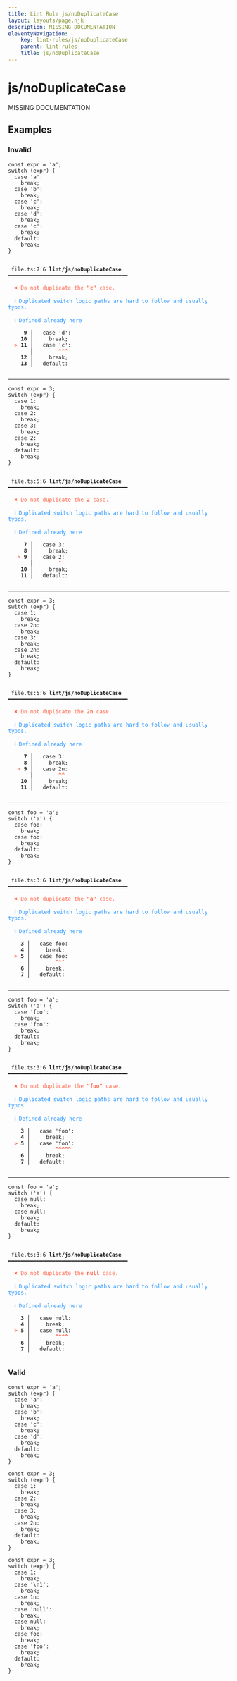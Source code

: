 ```yaml
---
title: Lint Rule js/noDuplicateCase
layout: layouts/page.njk
description: MISSING DOCUMENTATION
eleventyNavigation:
	key: lint-rules/js/noDuplicateCase
	parent: lint-rules
	title: js/noDuplicateCase
---
```


# js/noDuplicateCase

MISSING DOCUMENTATION

<!-- EVERYTHING BELOW IS AUTOGENERATED. SEE SCRIPTS FOLDER FOR UPDATE SCRIPTS hash(f926601d5a90e99a6cba05e91914970d88897648) -->

## Examples
### Invalid
<pre class="language-text"><code class="language-text"><span class="token keyword">const</span> <span class="token variable">expr</span> <span class="token operator">=</span> <span class="token string">&apos;a&apos;</span><span class="token punctuation">;</span>
<span class="token keyword">switch</span> <span class="token punctuation">(</span><span class="token variable">expr</span><span class="token punctuation">)</span> <span class="token punctuation">{</span>
  <span class="token keyword">case</span> <span class="token string">&apos;a&apos;</span><span class="token punctuation">:</span>
    <span class="token keyword">break</span><span class="token punctuation">;</span>
  <span class="token keyword">case</span> <span class="token string">&apos;b&apos;</span><span class="token punctuation">:</span>
    <span class="token keyword">break</span><span class="token punctuation">;</span>
  <span class="token keyword">case</span> <span class="token string">&apos;c&apos;</span><span class="token punctuation">:</span>
    <span class="token keyword">break</span><span class="token punctuation">;</span>
  <span class="token keyword">case</span> <span class="token string">&apos;d&apos;</span><span class="token punctuation">:</span>
    <span class="token keyword">break</span><span class="token punctuation">;</span>
  <span class="token keyword">case</span> <span class="token string">&apos;c&apos;</span><span class="token punctuation">:</span>
    <span class="token keyword">break</span><span class="token punctuation">;</span>
  <span class="token keyword">default</span><span class="token punctuation">:</span>
    <span class="token keyword">break</span><span class="token punctuation">;</span>
<span class="token punctuation">}</span></code></pre>
<pre class="language-text"><code class="language-text">
 <span style="text-decoration-style: dotted;">file.ts:7:6</span> <strong>lint/js/noDuplicateCase</strong> ━━━━━━━━━━━━━━━━━━━━━━━━━━━━━━━━━━━━━━

  <strong><span style="color: Tomato;">✖ </span></strong><span style="color: Tomato;">Do not duplicate the </span><span style="color: Tomato;"><strong>&quot;c&quot;</strong></span><span style="color: Tomato;"> case.</span>

  <strong><span style="color: DodgerBlue;">ℹ </span></strong><span style="color: DodgerBlue;">Duplicated switch logic paths are hard to follow and usually typos.</span>

  <strong><span style="color: DodgerBlue;">ℹ </span></strong><span style="color: DodgerBlue;">Defined already here</span>

   <strong>  9</strong><strong> │ </strong>  <span class="token keyword">case</span> <span class="token string">&apos;d&apos;</span><span class="token punctuation">:</span>
  <strong>  10</strong><strong> │ </strong>    <span class="token keyword">break</span><span class="token punctuation">;</span>
  <strong><span style="color: Tomato;">&gt;</span></strong><strong> 11</strong><strong> │ </strong>  <span class="token keyword">case</span> <span class="token string">&apos;c&apos;</span><span class="token punctuation">:</span>
      <strong> │ </strong>       <span style="color: Tomato;"><strong>^</strong></span><span style="color: Tomato;"><strong>^</strong></span><span style="color: Tomato;"><strong>^</strong></span>
  <strong>  12</strong><strong> │ </strong>    <span class="token keyword">break</span><span class="token punctuation">;</span>
  <strong>  13</strong><strong> │ </strong>  <span class="token keyword">default</span><span class="token punctuation">:</span>

</code></pre>

---------------

<pre class="language-text"><code class="language-text"><span class="token keyword">const</span> <span class="token variable">expr</span> <span class="token operator">=</span> <span class="token number">3</span><span class="token punctuation">;</span>
<span class="token keyword">switch</span> <span class="token punctuation">(</span><span class="token variable">expr</span><span class="token punctuation">)</span> <span class="token punctuation">{</span>
  <span class="token keyword">case</span> <span class="token number">1</span><span class="token punctuation">:</span>
    <span class="token keyword">break</span><span class="token punctuation">;</span>
  <span class="token keyword">case</span> <span class="token number">2</span><span class="token punctuation">:</span>
    <span class="token keyword">break</span><span class="token punctuation">;</span>
  <span class="token keyword">case</span> <span class="token number">3</span><span class="token punctuation">:</span>
    <span class="token keyword">break</span><span class="token punctuation">;</span>
  <span class="token keyword">case</span> <span class="token number">2</span><span class="token punctuation">:</span>
    <span class="token keyword">break</span><span class="token punctuation">;</span>
  <span class="token keyword">default</span><span class="token punctuation">:</span>
    <span class="token keyword">break</span><span class="token punctuation">;</span>
<span class="token punctuation">}</span></code></pre>
<pre class="language-text"><code class="language-text">
 <span style="text-decoration-style: dotted;">file.ts:5:6</span> <strong>lint/js/noDuplicateCase</strong> ━━━━━━━━━━━━━━━━━━━━━━━━━━━━━━━━━━━━━━

  <strong><span style="color: Tomato;">✖ </span></strong><span style="color: Tomato;">Do not duplicate the </span><span style="color: Tomato;"><strong>2</strong></span><span style="color: Tomato;"> case.</span>

  <strong><span style="color: DodgerBlue;">ℹ </span></strong><span style="color: DodgerBlue;">Duplicated switch logic paths are hard to follow and usually typos.</span>

  <strong><span style="color: DodgerBlue;">ℹ </span></strong><span style="color: DodgerBlue;">Defined already here</span>

   <strong>  7</strong><strong> │ </strong>  <span class="token keyword">case</span> <span class="token number">3</span><span class="token punctuation">:</span>
   <strong>  8</strong><strong> │ </strong>    <span class="token keyword">break</span><span class="token punctuation">;</span>
   <strong><span style="color: Tomato;">&gt;</span></strong><strong> 9</strong><strong> │ </strong>  <span class="token keyword">case</span> <span class="token number">2</span><span class="token punctuation">:</span>
      <strong> │ </strong>       <span style="color: Tomato;"><strong>^</strong></span>
  <strong>  10</strong><strong> │ </strong>    <span class="token keyword">break</span><span class="token punctuation">;</span>
  <strong>  11</strong><strong> │ </strong>  <span class="token keyword">default</span><span class="token punctuation">:</span>

</code></pre>

---------------

<pre class="language-text"><code class="language-text"><span class="token keyword">const</span> <span class="token variable">expr</span> <span class="token operator">=</span> <span class="token number">3</span><span class="token punctuation">;</span>
<span class="token keyword">switch</span> <span class="token punctuation">(</span><span class="token variable">expr</span><span class="token punctuation">)</span> <span class="token punctuation">{</span>
  <span class="token keyword">case</span> <span class="token number">1</span><span class="token punctuation">:</span>
    <span class="token keyword">break</span><span class="token punctuation">;</span>
  <span class="token keyword">case</span> <span class="token number">2n</span><span class="token punctuation">:</span>
    <span class="token keyword">break</span><span class="token punctuation">;</span>
  <span class="token keyword">case</span> <span class="token number">3</span><span class="token punctuation">:</span>
    <span class="token keyword">break</span><span class="token punctuation">;</span>
  <span class="token keyword">case</span> <span class="token number">2n</span><span class="token punctuation">:</span>
    <span class="token keyword">break</span><span class="token punctuation">;</span>
  <span class="token keyword">default</span><span class="token punctuation">:</span>
    <span class="token keyword">break</span><span class="token punctuation">;</span>
<span class="token punctuation">}</span></code></pre>
<pre class="language-text"><code class="language-text">
 <span style="text-decoration-style: dotted;">file.ts:5:6</span> <strong>lint/js/noDuplicateCase</strong> ━━━━━━━━━━━━━━━━━━━━━━━━━━━━━━━━━━━━━━

  <strong><span style="color: Tomato;">✖ </span></strong><span style="color: Tomato;">Do not duplicate the </span><span style="color: Tomato;"><strong>2n</strong></span><span style="color: Tomato;"> case.</span>

  <strong><span style="color: DodgerBlue;">ℹ </span></strong><span style="color: DodgerBlue;">Duplicated switch logic paths are hard to follow and usually typos.</span>

  <strong><span style="color: DodgerBlue;">ℹ </span></strong><span style="color: DodgerBlue;">Defined already here</span>

   <strong>  7</strong><strong> │ </strong>  <span class="token keyword">case</span> <span class="token number">3</span><span class="token punctuation">:</span>
   <strong>  8</strong><strong> │ </strong>    <span class="token keyword">break</span><span class="token punctuation">;</span>
   <strong><span style="color: Tomato;">&gt;</span></strong><strong> 9</strong><strong> │ </strong>  <span class="token keyword">case</span> <span class="token number">2n</span><span class="token punctuation">:</span>
      <strong> │ </strong>       <span style="color: Tomato;"><strong>^</strong></span><span style="color: Tomato;"><strong>^</strong></span>
  <strong>  10</strong><strong> │ </strong>    <span class="token keyword">break</span><span class="token punctuation">;</span>
  <strong>  11</strong><strong> │ </strong>  <span class="token keyword">default</span><span class="token punctuation">:</span>

</code></pre>

---------------

<pre class="language-text"><code class="language-text"><span class="token keyword">const</span> <span class="token variable">foo</span> <span class="token operator">=</span> <span class="token string">&apos;a&apos;</span><span class="token punctuation">;</span>
<span class="token keyword">switch</span> <span class="token punctuation">(</span><span class="token string">&apos;a&apos;</span><span class="token punctuation">)</span> <span class="token punctuation">{</span>
  <span class="token keyword">case</span> <span class="token variable">foo</span><span class="token punctuation">:</span>
    <span class="token keyword">break</span><span class="token punctuation">;</span>
  <span class="token keyword">case</span> <span class="token variable">foo</span><span class="token punctuation">:</span>
    <span class="token keyword">break</span><span class="token punctuation">;</span>
  <span class="token keyword">default</span><span class="token punctuation">:</span>
    <span class="token keyword">break</span><span class="token punctuation">;</span>
<span class="token punctuation">}</span></code></pre>
<pre class="language-text"><code class="language-text">
 <span style="text-decoration-style: dotted;">file.ts:3:6</span> <strong>lint/js/noDuplicateCase</strong> ━━━━━━━━━━━━━━━━━━━━━━━━━━━━━━━━━━━━━━

  <strong><span style="color: Tomato;">✖ </span></strong><span style="color: Tomato;">Do not duplicate the </span><span style="color: Tomato;"><strong>&quot;a&quot;</strong></span><span style="color: Tomato;"> case.</span>

  <strong><span style="color: DodgerBlue;">ℹ </span></strong><span style="color: DodgerBlue;">Duplicated switch logic paths are hard to follow and usually typos.</span>

  <strong><span style="color: DodgerBlue;">ℹ </span></strong><span style="color: DodgerBlue;">Defined already here</span>

  <strong>  3</strong><strong> │ </strong>  <span class="token keyword">case</span> <span class="token variable">foo</span><span class="token punctuation">:</span>
  <strong>  4</strong><strong> │ </strong>    <span class="token keyword">break</span><span class="token punctuation">;</span>
  <strong><span style="color: Tomato;">&gt;</span></strong><strong> 5</strong><strong> │ </strong>  <span class="token keyword">case</span> <span class="token variable">foo</span><span class="token punctuation">:</span>
     <strong> │ </strong>       <span style="color: Tomato;"><strong>^</strong></span><span style="color: Tomato;"><strong>^</strong></span><span style="color: Tomato;"><strong>^</strong></span>
  <strong>  6</strong><strong> │ </strong>    <span class="token keyword">break</span><span class="token punctuation">;</span>
  <strong>  7</strong><strong> │ </strong>  <span class="token keyword">default</span><span class="token punctuation">:</span>

</code></pre>

---------------

<pre class="language-text"><code class="language-text"><span class="token keyword">const</span> <span class="token variable">foo</span> <span class="token operator">=</span> <span class="token string">&apos;a&apos;</span><span class="token punctuation">;</span>
<span class="token keyword">switch</span> <span class="token punctuation">(</span><span class="token string">&apos;a&apos;</span><span class="token punctuation">)</span> <span class="token punctuation">{</span>
  <span class="token keyword">case</span> <span class="token string">&apos;foo&apos;</span><span class="token punctuation">:</span>
    <span class="token keyword">break</span><span class="token punctuation">;</span>
  <span class="token keyword">case</span> <span class="token string">&apos;foo&apos;</span><span class="token punctuation">:</span>
    <span class="token keyword">break</span><span class="token punctuation">;</span>
  <span class="token keyword">default</span><span class="token punctuation">:</span>
    <span class="token keyword">break</span><span class="token punctuation">;</span>
<span class="token punctuation">}</span></code></pre>
<pre class="language-text"><code class="language-text">
 <span style="text-decoration-style: dotted;">file.ts:3:6</span> <strong>lint/js/noDuplicateCase</strong> ━━━━━━━━━━━━━━━━━━━━━━━━━━━━━━━━━━━━━━

  <strong><span style="color: Tomato;">✖ </span></strong><span style="color: Tomato;">Do not duplicate the </span><span style="color: Tomato;"><strong>&quot;foo&quot;</strong></span><span style="color: Tomato;"> case.</span>

  <strong><span style="color: DodgerBlue;">ℹ </span></strong><span style="color: DodgerBlue;">Duplicated switch logic paths are hard to follow and usually typos.</span>

  <strong><span style="color: DodgerBlue;">ℹ </span></strong><span style="color: DodgerBlue;">Defined already here</span>

  <strong>  3</strong><strong> │ </strong>  <span class="token keyword">case</span> <span class="token string">&apos;foo&apos;</span><span class="token punctuation">:</span>
  <strong>  4</strong><strong> │ </strong>    <span class="token keyword">break</span><span class="token punctuation">;</span>
  <strong><span style="color: Tomato;">&gt;</span></strong><strong> 5</strong><strong> │ </strong>  <span class="token keyword">case</span> <span class="token string">&apos;foo&apos;</span><span class="token punctuation">:</span>
     <strong> │ </strong>       <span style="color: Tomato;"><strong>^</strong></span><span style="color: Tomato;"><strong>^</strong></span><span style="color: Tomato;"><strong>^</strong></span><span style="color: Tomato;"><strong>^</strong></span><span style="color: Tomato;"><strong>^</strong></span>
  <strong>  6</strong><strong> │ </strong>    <span class="token keyword">break</span><span class="token punctuation">;</span>
  <strong>  7</strong><strong> │ </strong>  <span class="token keyword">default</span><span class="token punctuation">:</span>

</code></pre>

---------------

<pre class="language-text"><code class="language-text"><span class="token keyword">const</span> <span class="token variable">foo</span> <span class="token operator">=</span> <span class="token string">&apos;a&apos;</span><span class="token punctuation">;</span>
<span class="token keyword">switch</span> <span class="token punctuation">(</span><span class="token string">&apos;a&apos;</span><span class="token punctuation">)</span> <span class="token punctuation">{</span>
  <span class="token keyword">case</span> <span class="token boolean">null</span><span class="token punctuation">:</span>
    <span class="token keyword">break</span><span class="token punctuation">;</span>
  <span class="token keyword">case</span> <span class="token boolean">null</span><span class="token punctuation">:</span>
    <span class="token keyword">break</span><span class="token punctuation">;</span>
  <span class="token keyword">default</span><span class="token punctuation">:</span>
    <span class="token keyword">break</span><span class="token punctuation">;</span>
<span class="token punctuation">}</span></code></pre>
<pre class="language-text"><code class="language-text">
 <span style="text-decoration-style: dotted;">file.ts:3:6</span> <strong>lint/js/noDuplicateCase</strong> ━━━━━━━━━━━━━━━━━━━━━━━━━━━━━━━━━━━━━━

  <strong><span style="color: Tomato;">✖ </span></strong><span style="color: Tomato;">Do not duplicate the </span><span style="color: Tomato;"><strong>null</strong></span><span style="color: Tomato;"> case.</span>

  <strong><span style="color: DodgerBlue;">ℹ </span></strong><span style="color: DodgerBlue;">Duplicated switch logic paths are hard to follow and usually typos.</span>

  <strong><span style="color: DodgerBlue;">ℹ </span></strong><span style="color: DodgerBlue;">Defined already here</span>

  <strong>  3</strong><strong> │ </strong>  <span class="token keyword">case</span> <span class="token boolean">null</span><span class="token punctuation">:</span>
  <strong>  4</strong><strong> │ </strong>    <span class="token keyword">break</span><span class="token punctuation">;</span>
  <strong><span style="color: Tomato;">&gt;</span></strong><strong> 5</strong><strong> │ </strong>  <span class="token keyword">case</span> <span class="token boolean">null</span><span class="token punctuation">:</span>
     <strong> │ </strong>       <span style="color: Tomato;"><strong>^</strong></span><span style="color: Tomato;"><strong>^</strong></span><span style="color: Tomato;"><strong>^</strong></span><span style="color: Tomato;"><strong>^</strong></span>
  <strong>  6</strong><strong> │ </strong>    <span class="token keyword">break</span><span class="token punctuation">;</span>
  <strong>  7</strong><strong> │ </strong>  <span class="token keyword">default</span><span class="token punctuation">:</span>

</code></pre>
### Valid
<pre class="language-text"><code class="language-text"><span class="token keyword">const</span> <span class="token variable">expr</span> <span class="token operator">=</span> <span class="token string">&apos;a&apos;</span><span class="token punctuation">;</span>
<span class="token keyword">switch</span> <span class="token punctuation">(</span><span class="token variable">expr</span><span class="token punctuation">)</span> <span class="token punctuation">{</span>
  <span class="token keyword">case</span> <span class="token string">&apos;a&apos;</span><span class="token punctuation">:</span>
    <span class="token keyword">break</span><span class="token punctuation">;</span>
  <span class="token keyword">case</span> <span class="token string">&apos;b&apos;</span><span class="token punctuation">:</span>
    <span class="token keyword">break</span><span class="token punctuation">;</span>
  <span class="token keyword">case</span> <span class="token string">&apos;c&apos;</span><span class="token punctuation">:</span>
    <span class="token keyword">break</span><span class="token punctuation">;</span>
  <span class="token keyword">case</span> <span class="token string">&apos;d&apos;</span><span class="token punctuation">:</span>
    <span class="token keyword">break</span><span class="token punctuation">;</span>
  <span class="token keyword">default</span><span class="token punctuation">:</span>
    <span class="token keyword">break</span><span class="token punctuation">;</span>
<span class="token punctuation">}</span></code></pre>
<pre class="language-text"><code class="language-text"><span class="token keyword">const</span> <span class="token variable">expr</span> <span class="token operator">=</span> <span class="token number">3</span><span class="token punctuation">;</span>
<span class="token keyword">switch</span> <span class="token punctuation">(</span><span class="token variable">expr</span><span class="token punctuation">)</span> <span class="token punctuation">{</span>
  <span class="token keyword">case</span> <span class="token number">1</span><span class="token punctuation">:</span>
    <span class="token keyword">break</span><span class="token punctuation">;</span>
  <span class="token keyword">case</span> <span class="token number">2</span><span class="token punctuation">:</span>
    <span class="token keyword">break</span><span class="token punctuation">;</span>
  <span class="token keyword">case</span> <span class="token number">3</span><span class="token punctuation">:</span>
    <span class="token keyword">break</span><span class="token punctuation">;</span>
  <span class="token keyword">case</span> <span class="token number">2n</span><span class="token punctuation">:</span>
    <span class="token keyword">break</span><span class="token punctuation">;</span>
  <span class="token keyword">default</span><span class="token punctuation">:</span>
    <span class="token keyword">break</span><span class="token punctuation">;</span>
<span class="token punctuation">}</span></code></pre>
<pre class="language-text"><code class="language-text"><span class="token keyword">const</span> <span class="token variable">expr</span> <span class="token operator">=</span> <span class="token number">3</span><span class="token punctuation">;</span>
<span class="token keyword">switch</span> <span class="token punctuation">(</span><span class="token variable">expr</span><span class="token punctuation">)</span> <span class="token punctuation">{</span>
  <span class="token keyword">case</span> <span class="token number">1</span><span class="token punctuation">:</span>
    <span class="token keyword">break</span><span class="token punctuation">;</span>
  <span class="token keyword">case</span> <span class="token string">&apos;\n1&apos;</span><span class="token punctuation">:</span>
    <span class="token keyword">break</span><span class="token punctuation">;</span>
  <span class="token keyword">case</span> <span class="token number">1n</span><span class="token punctuation">:</span>
    <span class="token keyword">break</span><span class="token punctuation">;</span>
  <span class="token keyword">case</span> <span class="token string">&apos;null&apos;</span><span class="token punctuation">:</span>
    <span class="token keyword">break</span><span class="token punctuation">;</span>
  <span class="token keyword">case</span> <span class="token boolean">null</span><span class="token punctuation">:</span>
    <span class="token keyword">break</span><span class="token punctuation">;</span>
  <span class="token keyword">case</span> <span class="token variable">foo</span><span class="token punctuation">:</span>
    <span class="token keyword">break</span><span class="token punctuation">;</span>
  <span class="token keyword">case</span> <span class="token string">&apos;foo&apos;</span><span class="token punctuation">:</span>
    <span class="token keyword">break</span><span class="token punctuation">;</span>
  <span class="token keyword">default</span><span class="token punctuation">:</span>
    <span class="token keyword">break</span><span class="token punctuation">;</span>
<span class="token punctuation">}</span></code></pre>
